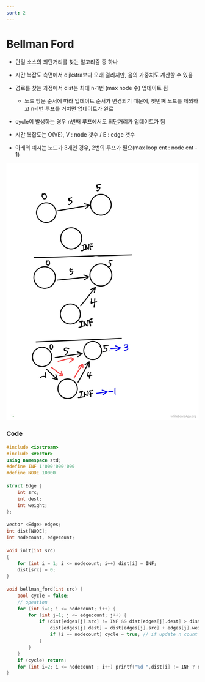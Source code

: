 ```yaml
---
sort: 2
---
```


# Bellman Ford

* 단일 소스의 최단거리를 찾는 알고리즘 중 하나
* 시간 복잡도 측면에서 dijkstra보다 오래 걸리지만, 음의 가중치도 계산할 수 있음



* 경로를 찾는 과정에서 dist는 최대 n-1번 (max node 수) 업데이트 됨

  * 노드 방문 순서에 따라 업데이트 순서가 변경되기 때문에, 첫번째 노드를 제외하고 n-1번 루프를 거치면 업데이트가 완료

* cycle이 발생하는 경우 n번째 루프에서도 최단거리가 업데이트가 됨

* 시간 복잡도는 O(VE),    V : node 갯수 / E : edge 갯수

  

* 아래의 예시는 노드가 3개인 경우, 2번의 루프가 필요(max loop cnt : node cnt - 1)

![bellman_ford](./img/bellman_ford.JPG)





### Code

```c++
#include <iostream>
#include <vector>
using namespace std;
#define INF 1'000'000'000
#define NODE 10000

struct Edge {
    int src;
    int dest;
    int weight;
};

vector <Edge> edges;
int dist[NODE];
int nodecount, edgecount;

void init(int src)
{
    for (int i = 1; i <= nodecount; i++) dist[i] = INF;
    dist[src] = 0;
}

void bellman_ford(int src) {
    bool cycle = false;
    // opeation
    for (int i=1; i <= nodecount; i++) {
        for (int j=1; j <= edgecount; j++) {
            if (dist[edges[j].src] != INF && dist[edges[j].dest] > dist[edges[j].src] + edges[j].weight) {
                dist[edges[j].dest] = dist[edges[j].src] + edges[j].weight;
                if (i == nodecount) cycle = true; // if update n count
            }
        }
    }
    if (cycle) return;
    for (int i=2; i <= nodecount ; i++) printf("%d ",dist[i] != INF ? dist[i] : -1);
}
```



